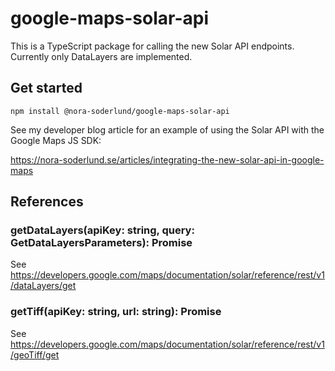 # google-maps-solar-api
This is a TypeScript package for calling the new Solar API endpoints. Currently only DataLayers are implemented.

## Get started
```
npm install @nora-soderlund/google-maps-solar-api
```

See my developer blog article for an example of using the Solar API with the Google Maps JS SDK:

https://nora-soderlund.se/articles/integrating-the-new-solar-api-in-google-maps

## References
### getDataLayers(apiKey: string, query: GetDataLayersParameters): Promise<DataLayers>
See https://developers.google.com/maps/documentation/solar/reference/rest/v1/dataLayers/get

### getTiff(apiKey: string, url: string): Promise<ArrayBuffer>
See https://developers.google.com/maps/documentation/solar/reference/rest/v1/geoTiff/get
